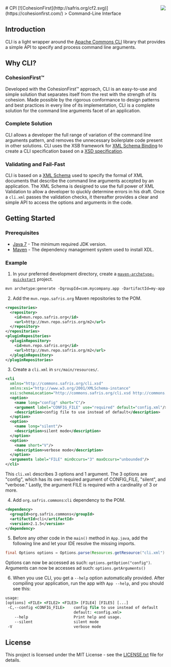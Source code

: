 <img src="http://safris.org/logo.png" align="right" />
# CPI [![CohesionFirst](http://safris.org/cf2.svg)](https://cohesionfirst.com/)
> Command-Line Interface

## Introduction

CLI is a light wrapper around the [Apache Commons CLI](https://commons.apache.org/proper/commons-cli/) library that provides a simple API to specify and process command line arguments.

## Why CLI?

### CohesionFirst™

Developed with the CohesionFirst™ approach, CLI is an easy-to-use and simple solution that separates itself from the rest with the strength of its cohesion. Made possible by the rigorous conformance to design patterns and best practices in every line of its implementation, CLI is a complete solution for the command line arguments facet of an application.

### Complete Solution

CLI allows a developer the full range of variation of the command line arguments pattern, and removes the unnecessary boilerplate code present in other solutions. CLI uses the XSB framework for [XML Schema Binding](https://github.com/SevaSafris/xsb/) to create a CLI specification based on a [XSD specification](https://github.com/SevaSafris/java/blob/master/commons/cli/src/main/resources/cli.xsd).

### Validating and Fail-Fast

CLI is based on a [XML Schema](https://github.com/SevaSafris/java/blob/master/commons/cli/src/main/resources/cli.xsd) used to specify the formal of XML documents that describe the command line arguments accepted by an application. The XML Schema is designed to use the full power of XML Validation to allow a developer to qiuckly determine errors in his draft. Once a `cli.xml` passes the validation checks, it thereafter provides a clear and simple API to access the options and arguments in the code.

## Getting Started

### Prerequisites

* [Java 7](http://www.oracle.com/technetwork/java/javase/downloads/jdk7-downloads-1880260.html) - The minimum required JDK version.
* [Maven](https://maven.apache.org/) - The dependency management system used to install XDL.

### Example

1. In your preferred development directory, create a [`maven-archetype-quickstart`](http://maven.apache.org/archetypes/maven-archetype-quickstart/) project.

  ```tcsh
  mvn archetype:generate -DgroupId=com.mycompany.app -DartifactId=my-app -DarchetypeArtifactId=maven-archetype-quickstart -DinteractiveMode=false
  ```

2. Add the `mvn.repo.safris.org` Maven repositories to the POM.

  ```xml
  <repositories>
    <repository>
      <id>mvn.repo.safris.org</id>
      <url>http://mvn.repo.safris.org/m2</url>
    </repository>
  </repositories>
  <pluginRepositories>
    <pluginRepository>
      <id>mvn.repo.safris.org</id>
      <url>http://mvn.repo.safris.org/m2</url>
    </pluginRepository>
  </pluginRepositories>
  ```

3. Create a `cli.xml` in `src/main/resources/`.

  ```xml
  <cli
    xmlns="http://commons.safris.org/cli.xsd"
    xmlns:xsi="http://www.w3.org/2001/XMLSchema-instance"
    xsi:schemaLocation="http://commons.safris.org/cli.xsd http://commons.safris.org/cli.xsd">
    <option>
      <name long="config" short="C"/>
      <argument label="CONFIG_FILE" use="required" default="config.xml"/>
      <description>config file to use instead of default</description>
    </option>
    <option>
      <name long="silent"/>
      <description>silent mode</description>
    </option>
    <option>
      <name short="V"/>
      <description>verbose mode</description>
    </option>
    <arguments label="FILE" minOccurs="3" maxOccurs="unbounded"/>
  </cli>
  ```
  
  This `cli.xml` describes 3 options and 1 argument. The 3 options are "config", which has its own required argument of CONFIG_FILE, "silent", and "verbose." Lastly, the argument FILE is required with a cardinality of 3 or more.

4. Add `org.safris.commons`:`cli` dependency to the POM.

  ```xml
  <dependency>
    <groupId>org.safris.commons</groupId>
    <artifactId>cli</artifactId>
    <version>2.1.5</version>
  </dependency>
  ```

5. Before any other code in the `main()` method in `App.java`, add the following line and let your IDE resolve the missing imports.

  ```java
  final Options options = Options.parse(Resources.getResource("cli.xml").getURL(), App.class, args);
  ```

  Options can now be accessed as such: `options.getOption("config")`.
  Arguments can now be accesses ad such: `options.getArguments()`

6. When you use CLI, you get a `--help` option automatically provided. After compiling your application, run the app with `App --help`, and you should see this:

  ```tcsh
  usage:
  [options] <FILE> <FILE2> <FILE3> [FILE4] [FILE5] [...]
   -C,--config <CONFIG_FILE>    config file to use instead of default
                                default: <config.xml>
      --help                    Print help and usage.
      --silent                  silent mode
   -V                           verbose mode
  ```

## License

This project is licensed under the MIT License - see the [LICENSE.txt](LICENSE.txt) file for details.
